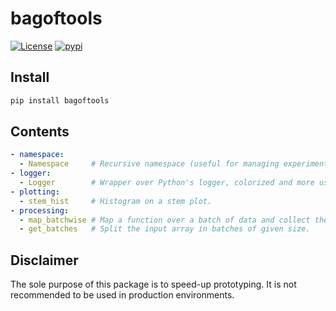 # bagoftools

[![License](https://img.shields.io/badge/License-Apache%202.0-blue.svg)](https://github.com/alexandru-dinu/bagoftools/blob/master/LICENSE)
[![pypi](https://img.shields.io/pypi/v/bagoftools.svg)](https://pypi.org/project/bagoftools/)

## Install

```bash
pip install bagoftools
```

## Contents

```yaml
- namespace:
  - Namespace     # Recursive namespace (useful for managing experiment configurations).
- logger:
  - Logger        # Wrapper over Python's logger, colorized and more user-friendly.
- plotting:
  - stem_hist     # Histogram on a stem plot.
- processing:
  - map_batchwise # Map a function over a batch of data and collect the results.
  - get_batches   # Split the input array in batches of given size.
```

## Disclaimer

The sole purpose of this package is to speed-up prototyping. It is not recommended to be used in production environments.
